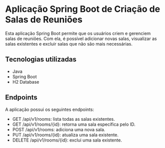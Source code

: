 # Aplicação Spring Boot de Criação de Salas de Reuniões
Esta aplicação Spring Boot permite que os usuários criem e gerenciem salas de reuniões. 
Com ela, é possível adicionar novas salas, visualizar as salas existentes e excluir salas que não são mais necessárias.

## Tecnologias utilizadas
* Java
* Spring Boot
* H2 Database

## Endpoints
A aplicação possui os seguintes endpoints:

* GET /api/v1/rooms: lista todas as salas existentes.
* GET /api/v1/rooms/{id}: retorna uma sala específica pelo ID.
* POST /api/v1/rooms: adiciona uma nova sala.
* PUT /api/v1/rooms/{id}: atualiza uma sala existente.
* DELETE /api/v1/rooms/{id}: exclui uma sala existente.
